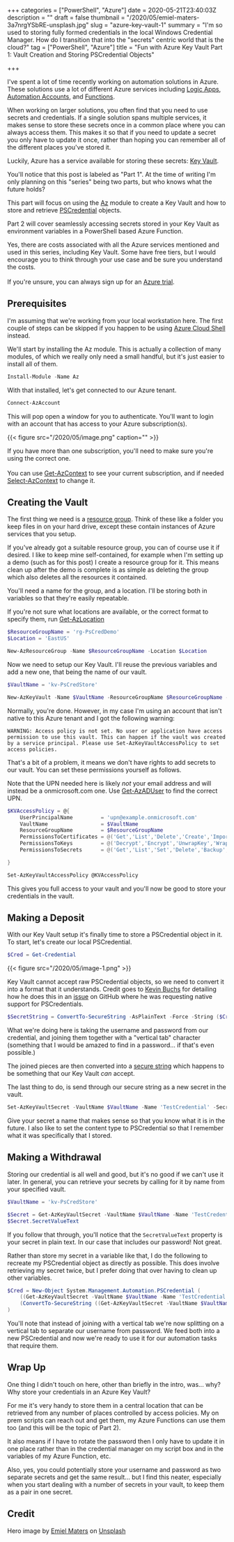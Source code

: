 +++
categories = ["PowerShell", "Azure"]
date = 2020-05-21T23:40:03Z
description = ""
draft = false
thumbnail = "/2020/05/emiel-maters-3a7nrgYSbRE-unsplash.jpg"
slug = "azure-key-vault-1"
summary = "I'm so used to storing fully formed credentials in the local Windows Credential Manager. How do I transition that into the \"secrets\" centric world that is the cloud?"
tag = ["PowerShell", "Azure"]
title = "Fun with Azure Key Vault Part 1: Vault Creation and Storing PSCredential Objects"

+++


I've spent a lot of time recently working on automation solutions in Azure. These solutions use a lot of different Azure services including [Logic Apps](https://azure.microsoft.com/en-us/services/logic-apps/), [Automation Accounts](https://azure.microsoft.com/en-us/services/automation/), and [Functions](https://azure.microsoft.com/en-us/services/functions/).

When working on larger solutions, you often find that you need to use secrets and credentials. If a single solution spans multiple services, it makes sense to store these secrets once in a common place where you can always access them. This makes it so that if you need to update a secret you only have to update it once, rather than hoping you can remember all of the different places you've stored it.

Luckily, Azure has a service available for storing these secrets: [Key Vault](https://azure.microsoft.com/en-us/services/key-vault/).

You'll notice that this post is labeled as "Part 1". At the time of writing I'm only planning on this "series" being two parts, but who knows what the future holds?

This part will focus on using the [Az](https://docs.microsoft.com/en-us/powershell/azure/new-azureps-module-az) module to create a Key Vault and how to store and retrieve [PSCredential](https://docs.microsoft.com/en-us/powershell/module/microsoft.powershell.security/get-credential) objects.

Part 2 will cover seamlessly accessing secrets stored in your Key Vault as environment variables in a PowerShell based Azure Function.

<p class="note">Yes, there are costs associated with all the Azure services mentioned and used in this series, including Key Vault. Some have free tiers, but I would encourage you to think through your use case and be sure you understand the costs.<br/ ><br/ >
If you're unsure, you can always sign up for an <a href="https://azure.microsoft.com/en-us/free/" target="_blank">Azure trial</a>.
</p>

## Prerequisites

I'm assuming that we're working from your local workstation here. The first couple of steps can be skipped if you happen to be using [Azure Cloud Shell](https://docs.microsoft.com/en-us/azure/cloud-shell/overview) instead.

We'll start by installing the Az module. This is actually a collection of many modules, of which we really only need a small handful, but it's just easier to install all of them.

```powershell
Install-Module -Name Az
```

With that installed, let's get connected to our Azure tenant.

```powershell
Connect-AzAccount
```

This will pop open a window for you to authenticate. You'll want to login with an account that has access to your Azure subscription(s).

{{< figure src="/2020/05/image.png" caption="" >}}

<p class="note">If you have more than one subscription, you'll need to make sure you're using the correct one.<br /><br />
    You can use <a target="_blank" href="https://docs.microsoft.com/en-us/powershell/module/az.accounts/get-azcontext">Get-AzContext</a> to see your current subscription, and if needed <a target="_blank" href="https://docs.microsoft.com/en-us/powershell/module/az.accounts/set-azcontext">Select-AzContext</a> to change it.</p>

## Creating the Vault

The first thing we need is a [resource group](https://docs.microsoft.com/en-us/azure/azure-resource-manager/management/manage-resource-groups-portal). Think of these like a folder you keep files in on your hard drive, except these contain instances of Azure services that you setup.

If you've already got a suitable resource group, you can of course use it if desired. I like to keep mine self-contained, for example when I'm setting up a demo (such as for this post) I create a resource group for it. This means clean up after the demo is complete is as simple as deleting the group which also deletes all the resources it contained.

You'll need a name for the group, and a location. I'll be storing both in variables so that they're easily repeatable.

<p class="note">If you're not sure what locations are available, or the correct format to specify them, run <a target="_blank" href= "https://docs.microsoft.com/en-us/powershell/module/az.resources/get-azlocation">Get-AzLocation</a></p>

```powershell
$ResourceGroupName = 'rg-PsCredDemo'
$Location = 'EastUS'

New-AzResourceGroup -Name $ResourceGroupName -Location $Location
```

Now we need to setup our Key Vault. I'll reuse the previous variables and add a new one, that being the name of our vault.

```powershell
$VaultName = 'kv-PsCredStore'

New-AzKeyVault -Name $VaultName -ResourceGroupName $ResourceGroupName -Location $Location
```

Normally, you're done. However, in my case I'm using an account that isn't native to this Azure tenant and I got the following warning:

```warning
WARNING: Access policy is not set. No user or application have access permission to use this vault. This can happen if the vault was created by a service principal. Please use Set-AzKeyVaultAccessPolicy to set access policies.
```

That's a bit of a problem, it means we don't have rights to add secrets to our vault. You can set these permissions yourself as follows.

Note that the UPN needed here is likely _not_ your email address and will instead be a onmicrosoft.com one. Use [Get-AzADUser](https://docs.microsoft.com/en-us/powershell/module/az.resources/get-azaduser) to find the correct UPN.

```powershell
$KVAccessPolicy = @{
    UserPrincipalName         = 'upn@example.onmicrosoft.com'
    VaultName                 = $VaultName
    ResourceGroupName         = $ResourceGroupName
    PermissionsToCertificates = @('Get','List','Delete','Create','Import','Update','Managecontacts','Getissuers','Listissuers','Setissuers','Deleteissuers','Manageissuers','Recover','Backup','Restore','Purge')
    PermissionsToKeys         = @('Decrypt','Encrypt','UnwrapKey','WrapKey','Verify','Sign','Get','List','Update','Create','Import','Delete','Backup','Restore','Recover','Purge')
    PermissionsToSecrets      = @('Get','List','Set','Delete','Backup','Restore','Recover','Purge')

}

Set-AzKeyVaultAccessPolicy @KVAccessPolicy
```

This gives you full access to your vault and you'll now be good to store your credentials in the vault.

## Making a Deposit

With our Key Vault setup it's finally time to store a PSCredential object in it. To start, let's create our local PSCredential.

```powershell
$Cred = Get-Credential
```

{{< figure src="/2020/05/image-1.png" >}}

Key Vault cannot accept raw PSCredential objects, so we need to convert it into a format that it understands. Credit goes to [Kevin Buchs](https://github.com/buchs) for detailing how he does this in an [issue](https://github.com/Azure/azure-powershell/issues/10434) on GitHub where he was requesting native support for PSCredentials.

```powershell
$SecretString = ConvertTo-SecureString -AsPlainText -Force -String ($Cred.UserName + "`v" + $Cred.GetNetworkCredential().Password)
```

What we're doing here is taking the username and password from our credential, and joining them together with a "vertical tab" character (something that I would be amazed to find in a password... if that's even possible.)

The joined pieces are then converted into a [secure string](https://docs.microsoft.com/en-us/dotnet/api/system.security.securestring) which happens to be something that our Key Vault _can_ accept.

The last thing to do, is send through our secure string as a new secret in the vault.

```powershell
Set-AzKeyVaultSecret -VaultName $VaultName -Name 'TestCredential' -SecretValue $SecretString -ContentType 'PSCredential'
```

Give your secret a name that makes sense so that you know what it is in the future. I also like to set the content type to PSCredential so that I remember what it was specifically that I stored.

## Making a Withdrawal

Storing our credential is all well and good, but it's no good if we can't use it later. In general, you can retrieve your secrets by calling for it by name from your specified vault.

```powershell
$VaultName = 'kv-PsCredStore'

$Secret = Get-AzKeyVaultSecret -VaultName $VaultName -Name 'TestCredential'
$Secret.SecretValueText
```

If you follow that through, you'll notice that the `SecretValueText` property is your secret in plain text. In our case that includes our password! Not great.

Rather than store my secret in a variable like that, I do the following to recreate my PSCredential object as directly as possible. This does involve retrieving my secret twice, but I prefer doing that over having to clean up other variables.

```powershell
$Cred = New-Object System.Management.Automation.PSCredential (
    ((Get-AzKeyVaultSecret -VaultName $VaultName -Name 'TestCredential').SecretValueText -Split "`v")[0],
    (ConvertTo-SecureString ((Get-AzKeyVaultSecret -VaultName $VaultName -Name 'TestCredential').SecretValueText -Split "`v")[1] -AsPlainText -Force)
)
```

You'll note that instead of joining with a vertical tab we're now splitting on a vertical tab to separate our username from password. We feed both into a new PSCredential and now we're ready to use it for our automation tasks that require them.

## Wrap Up

One thing I didn't touch on here, other than briefly in the intro, was... why? Why store your credentials in an Azure Key Vault?

For me it's very handy to store them in a central location that can be retrieved from any number of places controlled by access policies. My on prem scripts can reach out and get them, my Azure Functions can use them too (and this will be the topic of Part 2).

It also means if I have to rotate the password then I only have to update it in one place rather than in the credential manager on my script box and in the variables of my Azure Function, etc.

Also, yes, you could potentially store your username and password as two separate secrets and get the same result... but I find this neater, especially when you start dealing with a number of secrets in your vault, to keep them as a pair in one secret.

## Credit

Hero image by [Emiel Maters](https://unsplash.com/@emielmaters?utm_source=unsplash&utm_medium=referral&utm_content=creditCopyText) on [Unsplash](https://unsplash.com/?utm_source=unsplash&utm_medium=referral&utm_content=creditCopyText)


